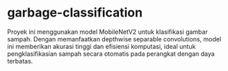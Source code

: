 # garbage-classification
Proyek ini menggunakan model MobileNetV2 untuk klasifikasi gambar sampah. Dengan memanfaatkan depthwise separable convolutions, model ini memberikan akurasi tinggi dan efisiensi komputasi, ideal untuk pengklasifikasian sampah secara otomatis pada perangkat dengan daya terbatas.
